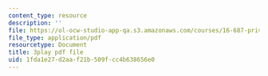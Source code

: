```yaml
---
content_type: resource
description: ''
file: https://ol-ocw-studio-app-qa.s3.amazonaws.com/courses/16-687-private-pilot-ground-school-january-iap-2019/1fda1e27d2aaf21b509fcc4b638656e0_Nts_8ZLIxwo.pdf
file_type: application/pdf
resourcetype: Document
title: 3play pdf file
uid: 1fda1e27-d2aa-f21b-509f-cc4b638656e0
---
```

